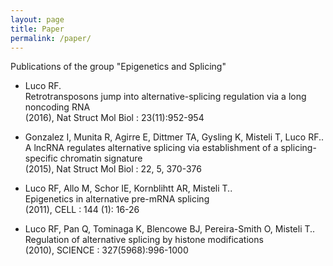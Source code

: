 ```yaml
---
layout: page
title: Paper
permalink: /paper/
---
```


Publications of the group "Epigenetics and Splicing"

* Luco RF.  
Retrotransposons jump into alternative-splicing regulation via a long noncoding RNA  
(2016), Nat Struct Mol Biol : 23(11):952-954

* Gonzalez I, Munita R, Agirre E, Dittmer TA, Gysling K, Misteli T, Luco RF..  
A lncRNA regulates alternative splicing via establishment of a splicing-specific chromatin signature  
(2015), Nat Struct Mol Biol : 22, 5, 370-376

* Luco RF, Allo M, Schor IE, Kornblihtt AR, Misteli T..  
Epigenetics in alternative pre-mRNA splicing  
(2011), CELL : 144 (1): 16-26

* Luco RF, Pan Q, Tominaga K, Blencowe BJ, Pereira-Smith O, Misteli T..  
Regulation of alternative splicing by histone modifications  
(2010), SCIENCE : 327(5968):996-1000
